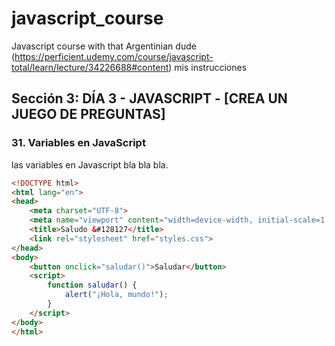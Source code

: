 # javascript_course

Javascript course with that Argentinian dude (<https://perficient.udemy.com/course/javascript-total/learn/lecture/34226688#content>)
mis instrucciones

## Sección 3: DÍA 3 - JAVASCRIPT - [CREA UN JUEGO DE PREGUNTAS]

### 31. Variables en JavaScript

las variables en Javascript bla bla bla.

```html
<!DOCTYPE html>
<html lang="en">
<head>
    <meta charset="UTF-8">
    <meta name="viewport" content="width=device-width, initial-scale=1.0">
    <title>Saludo &#128127</title>
    <link rel="stylesheet" href="styles.css">
</head>
<body>
    <button onclick="saludar()">Saludar</button>
    <script>
        function saludar() {
            alert("¡Hola, mundo!");
        }
    </script>
</body>
</html>

```
